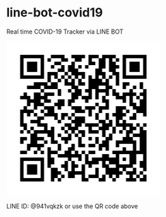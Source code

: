 # line-bot-covid19

Real time COVID-19 Tracker via LINE BOT

![](/QR.png)

LINE ID: @941vqkzk
or use the QR code above
